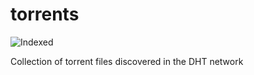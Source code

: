 torrents 
========
![Indexed](https://img.shields.io/badge/indexed-20341-blue)

Collection of torrent files discovered in the DHT network
